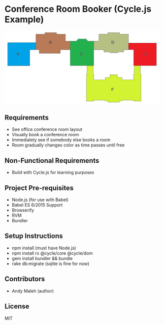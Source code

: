 # Conference Room Booker (Cycle.js Example)

![Floor Plan](https://raw.githubusercontent.com/AndyObtiva/conference_room_booker/master/app/assets/images/floor_plan.svg "Conference Room Floor Plan")

## Requirements

- See office conference room layout
- Visually book a conference room
- Immediately see if somebody else books a room
- Room gradually changes color as time passes until free

## Non-Functional Requirements

- Build with Cycle.js for learning purposes

## Project Pre-requisites

- Node.js (for use with Babel)
- Babel ES 6/2015 Support
- Browserify
- RVM
- Bundler

## Setup Instructions

- npm install (must have Node.js)
- npm install rx @cycle/core @cycle/dom
- gem install bundler && bundle
- rake db:migrate (sqlite is fine for now)

## Contributors

- Andy Maleh (author)

## License

MIT
